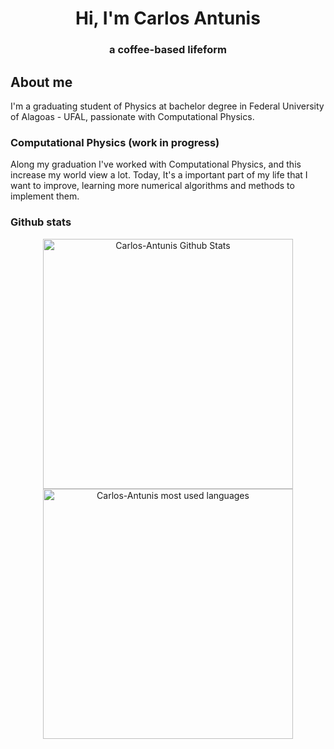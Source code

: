 <h1 align="center" id="Hi, I'm Carlos Antunis">Hi, I'm Carlos Antunis</h1>
<h3 align="center">a coffee-based lifeform</h3>

## About me

I'm a graduating student of Physics at bachelor degree in Federal University of Alagoas - UFAL, passionate with Computational Physics.

### Computational Physics (work in progress)

Along my graduation I've worked with Computational Physics, and this increase my world view a lot. Today, It's a important part of my life that I want to improve, learning more numerical algorithms and methods to implement them.

### Github stats

<div align="center">
    <div>
        <a href="https://github.com/carlos-antunis-physics">
            <img  width="400rem" src="https://github-readme-stats.vercel.app/api?username=carlos-antunis-physics&show_icons=true&theme=tokyonight&hide_border=true" alt="Carlos-Antunis Github Stats" />
        </a>
    </div>
    <div>
        <a href="https://github.com/carlos-antunis-physics">
            <img width="400rem" src="https://github-readme-stats.vercel.app/api/top-langs/?username=carlos-antunis-physics&langs_count=10&theme=tokyonight&hide_border=true&layout=compact" alt="Carlos-Antunis most used languages" />
        </a>
    </div>
</div>
